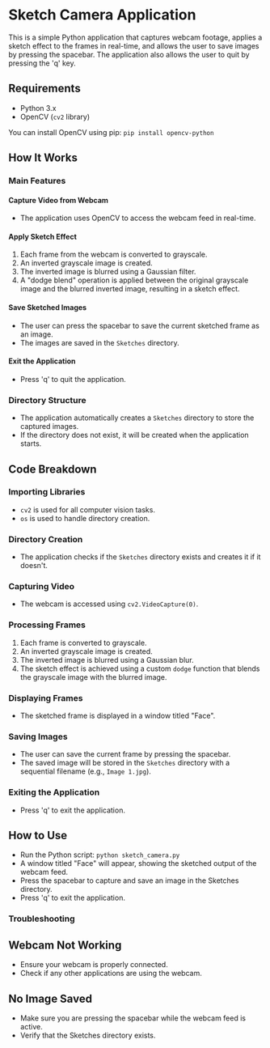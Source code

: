# Sketch Camera Application

This is a simple Python application that captures webcam footage, applies a sketch effect to the frames in real-time, and allows the user to save images by pressing the spacebar. The application also allows the user to quit by pressing the 'q' key.

## Requirements

- Python 3.x
- OpenCV (`cv2` library)

You can install OpenCV using pip:
`pip install opencv-python `

## How It Works

### Main Features

#### Capture Video from Webcam

- The application uses OpenCV to access the webcam feed in real-time.

#### Apply Sketch Effect

1. Each frame from the webcam is converted to grayscale.
2. An inverted grayscale image is created.
3. The inverted image is blurred using a Gaussian filter.
4. A "dodge blend" operation is applied between the original grayscale image and the blurred inverted image, resulting in a sketch effect.

#### Save Sketched Images

- The user can press the spacebar to save the current sketched frame as an image.
- The images are saved in the `Sketches` directory.

#### Exit the Application

- Press 'q' to quit the application.

### Directory Structure

- The application automatically creates a `Sketches` directory to store the captured images.
- If the directory does not exist, it will be created when the application starts.

## Code Breakdown

### Importing Libraries

- `cv2` is used for all computer vision tasks.
- `os` is used to handle directory creation.

### Directory Creation

- The application checks if the `Sketches` directory exists and creates it if it doesn't.

### Capturing Video

- The webcam is accessed using `cv2.VideoCapture(0)`.

### Processing Frames

1. Each frame is converted to grayscale.
2. An inverted grayscale image is created.
3. The inverted image is blurred using a Gaussian blur.
4. The sketch effect is achieved using a custom `dodge` function that blends the grayscale image with the blurred image.

### Displaying Frames

- The sketched frame is displayed in a window titled "Face".

### Saving Images

- The user can save the current frame by pressing the spacebar. 
- The saved image will be stored in the `Sketches` directory with a sequential filename (e.g., `Image 1.jpg`).

### Exiting the Application

- Press 'q' to exit the application.

## How to Use

- Run the Python script:
   `python sketch_camera.py`
- A window titled "Face" will appear, showing the sketched output of the webcam feed.
- Press the spacebar to capture and save an image in the Sketches directory.
- Press 'q' to exit the application.

### Troubleshooting

## Webcam Not Working

- Ensure your webcam is properly connected.
- Check if any other applications are using the webcam.

## No Image Saved

- Make sure you are pressing the spacebar while the webcam feed is active.
- Verify that the Sketches directory exists.

